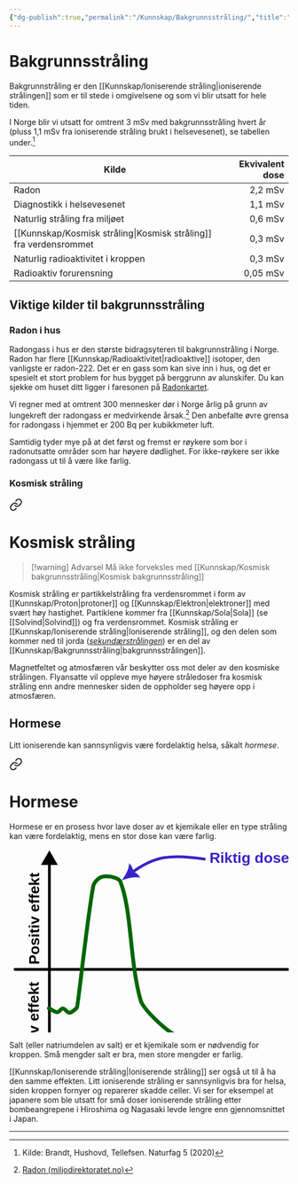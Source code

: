 ```yaml
---
{"dg-publish":true,"permalink":"/Kunnskap/Bakgrunnsstråling/","title":"Bakgrunnsstråling","tags":["naturfag","fysikk"]}
---
```



# Bakgrunnsstråling
Bakgrunnstråling er den [[Kunnskap/Ioniserende stråling\|ioniserende strålingen]] som er til stede i omgivelsene og som vi blir utsatt for hele tiden.

I Norge blir vi utsatt for omtrent 3 mSv med bakgrunnsstråling hvert år (pluss 1,1 mSv fra ioniserende stråling brukt i helsevesenet), se tabellen under.[^1]

| Kilde                                  | Ekvivalent dose |
| -------------------------------------- | ---------------:|
| Radon                                  |         2,2 mSv |
| Diagnostikk i helsevesenet             |         1,1 mSv |
| Naturlig stråling fra miljøet          |         0,6 mSv |
| [[Kunnskap/Kosmisk stråling\|Kosmisk stråling]] fra verdensrommet |         0,3 mSv |
| Naturlig radioaktivitet i kroppen      |         0,3 mSv |
| Radioaktiv forurensning                |        0,05 mSv |

<style> .container {font-family: sans-serif; text-align: center;} .button-wrapper button {z-index: 1;height: 40px; width: 100px; margin: 10px;padding: 5px;} .excalidraw .App-menu_top .buttonList { display: flex;} .excalidraw-wrapper { height: 800px; margin: 50px; position: relative;} :root[dir="ltr"] .excalidraw .layer-ui__wrapper .zen-mode-transition.App-menu_bottom--transition-left {transform: none;} </style><script src="https://cdn.jsdelivr.net/npm/react@17/umd/react.production.min.js"></script><script src="https://cdn.jsdelivr.net/npm/react-dom@17/umd/react-dom.production.min.js"></script><script type="text/javascript" src="https://cdn.jsdelivr.net/npm/@excalidraw/excalidraw@0/dist/excalidraw.production.min.js"></script><div id="bakgrunnsstrålingexcalidraw.md1"></div><script>(function(){const InitialData={"type":"excalidraw","version":2,"source":"https://github.com/zsviczian/obsidian-excalidraw-plugin/releases/tag/2.2.7","elements":[{"type":"rectangle","version":2,"versionNonce":1346793094,"index":"a0","isDeleted":false,"id":"A36_IMyQWawsR10-HsVUn","fillStyle":"hachure","strokeWidth":1,"strokeStyle":"solid","roughness":1,"opacity":100,"angle":0,"x":-102.53228211591161,"y":-130.3521615819734,"strokeColor":"#000000","backgroundColor":"#7950f2","width":32,"height":256,"seed":837056657,"groupIds":["Vd2J7UOU0T50ZPncQFb45"],"frameId":null,"roundness":null,"boundElements":[],"updated":1720770424167,"link":null,"locked":false},{"type":"rectangle","version":2,"versionNonce":276964570,"index":"a1","isDeleted":false,"id":"-ziJfhhL0D9ihgd1EXBOD","fillStyle":"hachure","strokeWidth":1,"strokeStyle":"solid","roughness":1,"opacity":100,"angle":0,"x":-58.53228211591161,"y":-2.352161581973405,"strokeColor":"#000000","backgroundColor":"#7950f2","width":32,"height":128,"seed":657052927,"groupIds":["Vd2J7UOU0T50ZPncQFb45"],"frameId":null,"roundness":null,"boundElements":[],"updated":1720770424167,"link":null,"locked":false},{"type":"rectangle","version":2,"versionNonce":1271049670,"index":"a2","isDeleted":false,"id":"sOILHSAdOGMNyXMx5RB_U","fillStyle":"hachure","strokeWidth":1,"strokeStyle":"solid","roughness":1,"opacity":100,"angle":0,"x":-14.532282115911613,"y":55.82965659984478,"strokeColor":"#000000","backgroundColor":"#7950f2","width":32,"height":69.81818181818181,"seed":415841905,"groupIds":["Vd2J7UOU0T50ZPncQFb45"],"frameId":null,"roundness":null,"boundElements":[],"updated":1720770424167,"link":null,"locked":false},{"type":"rectangle","version":2,"versionNonce":1230797210,"index":"a3","isDeleted":false,"id":"pR6PmnsaWLyc1ovQjbiQI","fillStyle":"hachure","strokeWidth":1,"strokeStyle":"solid","roughness":1,"opacity":100,"angle":0,"x":29.467717884088387,"y":90.73874750893569,"strokeColor":"#000000","backgroundColor":"#7950f2","width":32,"height":34.90909090909091,"seed":574938399,"groupIds":["Vd2J7UOU0T50ZPncQFb45"],"frameId":null,"roundness":null,"boundElements":[],"updated":1720770424167,"link":null,"locked":false},{"type":"rectangle","version":2,"versionNonce":1677001990,"index":"a4","isDeleted":false,"id":"8XDIDiZrdJQYQkx6sQqLM","fillStyle":"hachure","strokeWidth":1,"strokeStyle":"solid","roughness":1,"opacity":100,"angle":0,"x":73.46771788408839,"y":90.73874750893569,"strokeColor":"#000000","backgroundColor":"#7950f2","width":32,"height":34.90909090909091,"seed":920275025,"groupIds":["Vd2J7UOU0T50ZPncQFb45"],"frameId":null,"roundness":null,"boundElements":[],"updated":1720770424167,"link":null,"locked":false},{"type":"rectangle","version":2,"versionNonce":1166947930,"index":"a5","isDeleted":false,"id":"b-0-lE9WhL95NhFms5Guj","fillStyle":"hachure","strokeWidth":1,"strokeStyle":"solid","roughness":1,"opacity":100,"angle":0,"x":117.46771788408839,"y":119.82965659984478,"strokeColor":"#000000","backgroundColor":"#7950f2","width":32,"height":5.818181818181818,"seed":1896472895,"groupIds":["Vd2J7UOU0T50ZPncQFb45"],"frameId":null,"roundness":null,"boundElements":[],"updated":1720770424167,"link":null,"locked":false},{"type":"text","version":271,"versionNonce":1247441990,"index":"a6","isDeleted":false,"id":"lHvDWqZT","fillStyle":"hachure","strokeWidth":1,"strokeStyle":"solid","roughness":1,"opacity":100,"angle":4.71238898038469,"x":-285.2492010612241,"y":-4.18159883783278,"strokeColor":"#000000","backgroundColor":"#7950f2","width":218.0600128173828,"height":25,"seed":1710167601,"groupIds":["Vd2J7UOU0T50ZPncQFb45"],"frameId":null,"roundness":null,"boundElements":[],"updated":1720770424167,"link":null,"locked":false,"fontSize":20,"fontFamily":1,"text":"Ekvivalent dose [mSv]","rawText":"Ekvivalent dose [mSv]","textAlign":"center","verticalAlign":"middle","containerId":null,"originalText":"Ekvivalent dose [mSv]","autoResize":true,"lineHeight":1.25},{"type":"text","version":2,"versionNonce":1978293018,"index":"a7","isDeleted":false,"id":"22OgRWry","fillStyle":"hachure","strokeWidth":1,"strokeStyle":"solid","roughness":1,"opacity":100,"angle":5.87,"x":-114.01228165814794,"y":143.6478384180266,"strokeColor":"#000000","backgroundColor":"#7950f2","width":46.959999084472656,"height":20,"seed":81355103,"groupIds":["Vd2J7UOU0T50ZPncQFb45"],"frameId":null,"roundness":null,"boundElements":[],"updated":1720770424167,"link":null,"locked":false,"fontSize":16,"fontFamily":1,"text":"Radon","rawText":"Radon","textAlign":"center","verticalAlign":"top","containerId":null,"originalText":"Radon","autoResize":true,"lineHeight":1.25},{"type":"text","version":2,"versionNonce":2026896262,"index":"a8","isDeleted":false,"id":"8zKFj7ty","fillStyle":"hachure","strokeWidth":1,"strokeStyle":"solid","roughness":1,"opacity":100,"angle":5.87,"x":-74.18027901837743,"y":143.6478384180266,"strokeColor":"#000000","backgroundColor":"#7950f2","width":55.29599380493164,"height":20,"seed":1492068369,"groupIds":["Vd2J7UOU0T50ZPncQFb45"],"frameId":null,"roundness":null,"boundElements":[],"updated":1720770424167,"link":null,"locked":false,"fontSize":16,"fontFamily":1,"text":"Diagn...","rawText":"Diagn...","textAlign":"center","verticalAlign":"top","containerId":null,"originalText":"Diagn...","autoResize":true,"lineHeight":1.25},{"type":"text","version":2,"versionNonce":954460122,"index":"a9","isDeleted":false,"id":"ksuV5MFl","fillStyle":"hachure","strokeWidth":1,"strokeStyle":"solid","roughness":1,"opacity":100,"angle":5.87,"x":-32.10028100202001,"y":143.6478384180266,"strokeColor":"#000000","backgroundColor":"#7950f2","width":59.1359977722168,"height":20,"seed":1325653375,"groupIds":["Vd2J7UOU0T50ZPncQFb45"],"frameId":null,"roundness":null,"boundElements":[],"updated":1720770424167,"link":null,"locked":false,"fontSize":16,"fontFamily":1,"text":"Natur...","rawText":"Natur...","textAlign":"center","verticalAlign":"top","containerId":null,"originalText":"Natur...","autoResize":true,"lineHeight":1.25},{"type":"text","version":2,"versionNonce":630364870,"index":"aA","isDeleted":false,"id":"h6DJpfXX","fillStyle":"hachure","strokeWidth":1,"strokeStyle":"solid","roughness":1,"opacity":100,"angle":5.87,"x":11.899718997979988,"y":143.6478384180266,"strokeColor":"#000000","backgroundColor":"#7950f2","width":59.1359977722168,"height":20,"seed":2043805169,"groupIds":["Vd2J7UOU0T50ZPncQFb45"],"frameId":null,"roundness":null,"boundElements":[],"updated":1720770424167,"link":null,"locked":false,"fontSize":16,"fontFamily":1,"text":"Natur...","rawText":"Natur...","textAlign":"center","verticalAlign":"top","containerId":null,"originalText":"Natur...","autoResize":true,"lineHeight":1.25},{"type":"text","version":2,"versionNonce":646831258,"index":"aB","isDeleted":false,"id":"9eYa1rOL","fillStyle":"hachure","strokeWidth":1,"strokeStyle":"solid","roughness":1,"opacity":100,"angle":5.87,"x":58.39571928789698,"y":143.6478384180266,"strokeColor":"#000000","backgroundColor":"#7950f2","width":54.14399719238281,"height":20,"seed":1120523679,"groupIds":["Vd2J7UOU0T50ZPncQFb45"],"frameId":null,"roundness":null,"boundElements":[],"updated":1720770424167,"link":null,"locked":false,"fontSize":16,"fontFamily":1,"text":"Kosmi...","rawText":"Kosmi...","textAlign":"center","verticalAlign":"top","containerId":null,"originalText":"Kosmi...","autoResize":true,"lineHeight":1.25},{"type":"text","version":2,"versionNonce":926896646,"index":"aC","isDeleted":false,"id":"SLg24GcV","fillStyle":"hachure","strokeWidth":1,"strokeStyle":"solid","roughness":1,"opacity":100,"angle":5.87,"x":101.39571738054835,"y":143.6478384180266,"strokeColor":"#000000","backgroundColor":"#7950f2","width":56.14400100708008,"height":20,"seed":127866833,"groupIds":["Vd2J7UOU0T50ZPncQFb45"],"frameId":null,"roundness":null,"boundElements":[],"updated":1720770424167,"link":null,"locked":false,"fontSize":16,"fontFamily":1,"text":"Radio...","rawText":"Radio...","textAlign":"center","verticalAlign":"top","containerId":null,"originalText":"Radio...","autoResize":true,"lineHeight":1.25},{"type":"text","version":2,"versionNonce":1553676634,"index":"aD","isDeleted":false,"id":"36D5idA5","fillStyle":"hachure","strokeWidth":1,"strokeStyle":"solid","roughness":1,"opacity":100,"angle":0,"x":-140.29228234479345,"y":113.1478384180266,"strokeColor":"#000000","backgroundColor":"#7950f2","width":13.760000228881836,"height":25,"seed":391891391,"groupIds":["Vd2J7UOU0T50ZPncQFb45"],"frameId":null,"roundness":null,"boundElements":[],"updated":1720770424167,"link":null,"locked":false,"fontSize":20,"fontFamily":1,"text":"0","rawText":"0","textAlign":"right","verticalAlign":"middle","containerId":null,"originalText":"0","autoResize":true,"lineHeight":1.25},{"type":"text","version":2,"versionNonce":953360710,"index":"aE","isDeleted":false,"id":"Qdhqw9hY","fillStyle":"hachure","strokeWidth":1,"strokeStyle":"solid","roughness":1,"opacity":100,"angle":0,"x":-160.15228104779638,"y":-143.3521615819734,"strokeColor":"#000000","backgroundColor":"#7950f2","width":33.619998931884766,"height":25,"seed":1953363377,"groupIds":["Vd2J7UOU0T50ZPncQFb45"],"frameId":null,"roundness":null,"boundElements":[],"updated":1720770424167,"link":null,"locked":false,"fontSize":20,"fontFamily":1,"text":"2,2","rawText":"2,2","textAlign":"right","verticalAlign":"middle","containerId":null,"originalText":"2,2","autoResize":true,"lineHeight":1.25},{"type":"line","version":2,"versionNonce":1247739418,"index":"aF","isDeleted":false,"id":"v-ZtJafT0x-pvC4yoknpL","fillStyle":"hachure","strokeWidth":1,"strokeStyle":"solid","roughness":1,"opacity":100,"angle":0,"x":-114.53228211591161,"y":137.6478384180266,"strokeColor":"#000000","backgroundColor":"#7950f2","width":276,"height":0,"seed":1239038431,"groupIds":["Vd2J7UOU0T50ZPncQFb45"],"frameId":null,"roundness":null,"boundElements":[],"updated":1720770424167,"link":null,"locked":false,"startBinding":null,"endBinding":null,"lastCommittedPoint":null,"startArrowhead":null,"endArrowhead":null,"points":[[0,0],[276,0]]},{"type":"line","version":2,"versionNonce":1303054470,"index":"aG","isDeleted":false,"id":"UUNT0r_pd6F_e_y_QhqXS","fillStyle":"hachure","strokeWidth":1,"strokeStyle":"solid","roughness":1,"opacity":100,"angle":0,"x":-114.53228211591161,"y":137.6478384180266,"strokeColor":"#000000","backgroundColor":"#7950f2","width":0,"height":280,"seed":57022353,"groupIds":["Vd2J7UOU0T50ZPncQFb45"],"frameId":null,"roundness":null,"boundElements":[],"updated":1720770424167,"link":null,"locked":false,"startBinding":null,"endBinding":null,"lastCommittedPoint":null,"startArrowhead":null,"endArrowhead":null,"points":[[0,0],[0,-280]]},{"type":"line","version":2,"versionNonce":2093755098,"index":"aH","isDeleted":false,"id":"Z3FzNxKmUe4mVXIHcXDLC","fillStyle":"hachure","strokeWidth":1,"strokeStyle":"dotted","roughness":1,"opacity":50,"angle":0,"x":-114.53228211591161,"y":-130.3521615819734,"strokeColor":"#000000","backgroundColor":"#7950f2","width":276,"height":0,"seed":1599448575,"groupIds":["Vd2J7UOU0T50ZPncQFb45"],"frameId":null,"roundness":null,"boundElements":[],"updated":1720770424167,"link":null,"locked":false,"startBinding":null,"endBinding":null,"lastCommittedPoint":null,"startArrowhead":null,"endArrowhead":null,"points":[[0,0],[276,0]]},{"type":"text","version":309,"versionNonce":629409734,"index":"aI","isDeleted":false,"id":"ugDgZrxQ","fillStyle":"hachure","strokeWidth":1,"strokeStyle":"solid","roughness":1,"opacity":100,"angle":0,"x":-201.02381896972656,"y":-231.47732543945312,"strokeColor":"#000000","backgroundColor":"transparent","width":396.7600402832031,"height":70,"seed":254946271,"groupIds":[],"frameId":null,"roundness":null,"boundElements":[],"updated":1720770424167,"link":"[[Kunnskap/Bakgrunnsstråling\|bakgrunnsstråling]]","locked":false,"fontSize":28,"fontFamily":1,"text":"📍Gjennomsnittlig årlig \n[[Kunnskap/Bakgrunnsstråling\|bakgrunnsstråling]] i Norge","rawText":"Gjennomsnittlig årlig \n[[Kunnskap/Bakgrunnsstråling\|bakgrunnsstråling]] i Norge","textAlign":"center","verticalAlign":"top","containerId":null,"originalText":"📍Gjennomsnittlig årlig \n[[Kunnskap/Bakgrunnsstråling\|bakgrunnsstråling]] i Norge","autoResize":true,"lineHeight":1.25}],"appState":{"theme":"light","viewBackgroundColor":"#ffffff","currentItemStrokeColor":"#000000","currentItemBackgroundColor":"transparent","currentItemFillStyle":"hachure","currentItemStrokeWidth":1,"currentItemStrokeStyle":"solid","currentItemRoughness":1,"currentItemOpacity":100,"currentItemFontFamily":1,"currentItemFontSize":28,"currentItemTextAlign":"center","currentItemStartArrowhead":null,"currentItemEndArrowhead":"arrow","scrollX":282.2989712419181,"scrollY":245.64069164299408,"zoom":{"value":1.4500000000000002},"currentItemRoundness":"round","gridSize":null,"gridColor":{"Bold":"#C9C9C9FF","Regular":"#EDEDEDFF"},"colorPalette":{},"currentStrokeOptions":null,"previousGridSize":null,"frameRendering":{"enabled":true,"clip":true,"name":true,"outline":true},"objectsSnapModeEnabled":false},"files":{}};InitialData.scrollToContent=true;App=()=>{const e=React.useRef(null),t=React.useRef(null),[n,i]=React.useState({width:void 0,height:void 0});return React.useEffect(()=>{i({width:t.current.getBoundingClientRect().width,height:t.current.getBoundingClientRect().height});const e=()=>{i({width:t.current.getBoundingClientRect().width,height:t.current.getBoundingClientRect().height})};return window.addEventListener("resize",e),()=>window.removeEventListener("resize",e)},[t]),React.createElement(React.Fragment,null,React.createElement("div",{className:"excalidraw-wrapper",ref:t},React.createElement(ExcalidrawLib.Excalidraw,{ref:e,width:n.width,height:n.height,initialData:InitialData,viewModeEnabled:!0,zenModeEnabled:!0,gridModeEnabled:!1})))},excalidrawWrapper=document.getElementById("bakgrunnsstrålingexcalidraw.md1");ReactDOM.render(React.createElement(App),excalidrawWrapper);})();</script>

## Viktige kilder til bakgrunnsstråling

### Radon i hus
Radongass i hus er den største bidragsyteren til bakgrunnstråling i Norge. Radon har flere [[Kunnskap/Radioaktivitet\|radioaktive]] isotoper, den vanligste er radon-222. Det er en gass som kan sive inn i hus, og det er spesielt et stort problem for hus bygget på berggrunn av alunskifer. Du kan sjekke om huset ditt ligger i faresonen på [Radonkartet](https://dsa.no/radon/nasjonalt-aktsomhetskart-for-radon). 

Vi regner med at omtrent 300 mennesker dør i Norge årlig på grunn av lungekreft der radongass er medvirkende årsak.[^2] Den anbefalte øvre grensa for radongass i hjemmet er 200 Bq per kubikkmeter luft.

Samtidig tyder mye på at det først og fremst er røykere som bor i radonutsatte områder som har høyere dødlighet. For ikke-røykere ser ikke radongass ut til å være like farlig. 

### Kosmisk stråling

<div class="transclusion internal-embed is-loaded"><a class="markdown-embed-link" href="/kunnskap/kosmisk-straling/" aria-label="Open link"><svg xmlns="http://www.w3.org/2000/svg" width="24" height="24" viewBox="0 0 24 24" fill="none" stroke="currentColor" stroke-width="2" stroke-linecap="round" stroke-linejoin="round" class="svg-icon lucide-link"><path d="M10 13a5 5 0 0 0 7.54.54l3-3a5 5 0 0 0-7.07-7.07l-1.72 1.71"></path><path d="M14 11a5 5 0 0 0-7.54-.54l-3 3a5 5 0 0 0 7.07 7.07l1.71-1.71"></path></svg></a><div class="markdown-embed">





# Kosmisk stråling
>[!warning] Advarsel
>Må ikke forveksles med [[Kunnskap/Kosmisk bakgrunnsstråling\|Kosmisk bakgrunnsstråling]]

Kosmisk stråling er partikkelstråling fra verdensrommet i form av [[Kunnskap/Proton\|protoner]] og [[Kunnskap/Elektron\|elektroner]] med svært høy hastighet. Partiklene kommer fra [[Kunnskap/Sola\|Sola]] (se [[Solvind\|Solvind]]) og fra verdensrommet. Kosmisk stråling er [[Kunnskap/Ioniserende stråling\|Ioniserende stråling]], og den delen som kommer ned til jorda ([*sekundærstrålingen*](https://snl.no/kosmisk_str%C3%A5ling#-Sekund%C3%A6rstr%C3%A5ling)) er en del av [[Kunnskap/Bakgrunnsstråling\|bakgrunnsstrålingen]].

Magnetfeltet og atmosfæren vår beskytter oss mot deler av den kosmiske strålingen. Flyansatte vil oppleve mye høyere stråledoser fra kosmisk stråling enn andre mennesker siden de oppholder seg høyere opp i atmosfæren.


</div></div>


## Hormese
Litt ioniserende kan sannsynligvis være fordelaktig helsa, såkalt *hormese*.

<div class="transclusion internal-embed is-loaded"><a class="markdown-embed-link" href="/kunnskap/hormese/" aria-label="Open link"><svg xmlns="http://www.w3.org/2000/svg" width="24" height="24" viewBox="0 0 24 24" fill="none" stroke="currentColor" stroke-width="2" stroke-linecap="round" stroke-linejoin="round" class="svg-icon lucide-link"><path d="M10 13a5 5 0 0 0 7.54.54l3-3a5 5 0 0 0-7.07-7.07l-1.72 1.71"></path><path d="M14 11a5 5 0 0 0-7.54-.54l-3 3a5 5 0 0 0 7.07 7.07l1.71-1.71"></path></svg></a><div class="markdown-embed">





# Hormese
Hormese er en prosess hvor lave doser av et kjemikale eller en type stråling kan være fordelaktig, mens en stor dose kan være farlig. 

<?xml version="1.0" encoding="UTF-8" standalone="no"?><!-- Created with Inkscape (http://www.inkscape.org/) --><svg   version="1.0"   width="660"   height="435"   id="svg5691"   sodipodi:docname="hormese.svg"   inkscape:version="1.3.2 (091e20e, 2023-11-25)"   xmlns:inkscape="http://www.inkscape.org/namespaces/inkscape"   xmlns:sodipodi="http://sodipodi.sourceforge.net/DTD/sodipodi-0.dtd"   xmlns="http://www.w3.org/2000/svg"   xmlns:svg="http://www.w3.org/2000/svg">  <sodipodi:namedview     id="namedview1"     pagecolor="#ffffff"     bordercolor="#666666"     borderopacity="1.0"     inkscape:showpageshadow="2"     inkscape:pageopacity="0.0"     inkscape:pagecheckerboard="0"     inkscape:deskcolor="#d1d1d1"     inkscape:zoom="0.81682061"     inkscape:cx="350.75021"     inkscape:cy="137.11701"     inkscape:window-width="1920"     inkscape:window-height="1021"     inkscape:window-x="1539"     inkscape:window-y="28"     inkscape:window-maximized="0"     inkscape:current-layer="layer1" />  <defs     id="defs5693">    <marker       style="overflow:visible"       id="marker2"       refX="0"       refY="0"       orient="auto-start-reverse"       inkscape:stockid="Triangle arrow"       markerWidth="1"       markerHeight="1"       viewBox="0 0 1 1"       inkscape:isstock="true"       inkscape:collect="always"       preserveAspectRatio="xMidYMid">      <path         transform="scale(0.5)"         style="fill:context-stroke;fill-rule:evenodd;stroke:context-stroke;stroke-width:1pt"         d="M 5.77,0 -2.88,5 V -5 Z"         id="path2" />    </marker>    <marker       style="overflow:visible"       id="Triangle"       refX="0"       refY="0"       orient="auto-start-reverse"       inkscape:stockid="Triangle arrow"       markerWidth="1"       markerHeight="1"       viewBox="0 0 1 1"       inkscape:isstock="true"       inkscape:collect="always"       preserveAspectRatio="xMidYMid">      <path         transform="scale(0.5)"         style="fill:context-stroke;fill-rule:evenodd;stroke:context-stroke;stroke-width:1pt"         d="M 5.77,0 -2.88,5 V -5 Z"         id="path135" />    </marker>    <marker       style="overflow:visible"       id="ArrowTriangleStylized"       refX="0"       refY="0"       orient="auto-start-reverse"       inkscape:stockid="Stylized triangle arrow"       markerWidth="1"       markerHeight="1"       viewBox="0 0 1 1"       inkscape:isstock="true"       inkscape:collect="always"       preserveAspectRatio="xMidYMid">      <path         transform="scale(0.5)"         style="fill:context-stroke;fill-rule:evenodd;stroke:context-stroke;stroke-width:1pt"         d="m 6,0 c -3,1 -7,3 -9,5 0,0 0,-4 2,-5 -2,-1 -2,-5 -2,-5 2,2 6,4 9,5 z"         id="path4" />    </marker>  </defs>  <g     transform="translate(-49.619524,-451.34341)"     id="layer1">    <path       d="M 59.89853,669.66943 H 687.38108"       style="fill:none;fill-rule:evenodd;stroke:#000000;stroke-width:4.95338;stroke-linecap:round;stroke-linejoin:miter;stroke-miterlimit:4;stroke-dasharray:none;stroke-opacity:1;marker-end:url(#Triangle)"       id="path5709" />    <path       d="M 121.89738,472.35252 V 875.96567"       style="fill:none;fill-rule:evenodd;stroke:#000000;stroke-width:4.93618;stroke-linecap:round;stroke-linejoin:miter;stroke-miterlimit:4;stroke-dasharray:none;stroke-opacity:1;marker-start:url(#marker2)"       id="path5711" />    <text       x="-577.98834"       y="104.09413"       transform="rotate(-90)"       style="font-style:normal;font-weight:bold;font-size:26.6667px;font-family:'Gill Sans MT';text-align:center;text-anchor:middle;fill:#000000;fill-opacity:1;stroke:none;stroke-width:1px;stroke-linecap:butt;stroke-linejoin:miter;stroke-opacity:1"       id="text5713"       xml:space="preserve"><tspan         x="-577.98834"         y="104.09413"         style="font-size:26.6667px;font-family:Arial"         id="tspan5715">Positiv effekt</tspan></text>    <text       x="-779.39911"       y="102.86987"       transform="rotate(-90)"       style="font-style:normal;font-weight:bold;font-size:26.6667px;font-family:'Gill Sans MT';text-align:center;text-anchor:middle;fill:#000000;fill-opacity:1;stroke:none;stroke-width:1px;stroke-linecap:butt;stroke-linejoin:miter;stroke-opacity:1"       id="text5717"       xml:space="preserve"><tspan         x="-779.39911"         y="102.86987"         style="font-size:26.6667px;font-family:Arial"         id="tspan5719">Negativ effekt</tspan></text>    <text       x="631.75433"       y="657.52142"       style="font-style:normal;font-weight:bold;font-size:31.9974px;font-family:'Gill Sans MT';text-align:center;text-anchor:middle;fill:#000000;fill-opacity:1;stroke:none;stroke-width:1px;stroke-linecap:butt;stroke-linejoin:miter;stroke-opacity:1"       id="text5725"       xml:space="preserve"><tspan         x="631.75433"         y="657.52142"         style="font-family:Arial"         id="tspan5727">Dose</tspan></text>    <path       d="M 121.07135,739.60685 C 125.20151,741.53426 132.07938,746.7658 135.93993,746.7658 C 140.35403,746.7658 142.64192,740.15754 145.85232,740.15754 C 150.17531,740.15754 154.37453,747.86717 157.96746,747.86717 C 161.57069,747.86717 169.65595,741.49705 171.73467,737.95478 C 173.73476,734.5465 189.8903,579.97573 200.92116,519.88219 C 202.25345,512.62418 210.69587,502.26017 222.398,501.70948 C 234.10013,501.15879 247.72967,505.42663 249.93242,511.07118 C 271.01759,565.10192 266.20648,651.97951 286.27785,724.73826 C 290.68335,740.70822 333.34802,783.20624 357.86734,792.47293 C 401.36798,808.91331 443.91239,819.73201 503.79975,829.36905 C 587.99828,842.91823 646.1527,844.37531 694.33793,849.19383"       style="fill:none;fill-rule:evenodd;stroke:#006600;stroke-width:7;stroke-linecap:round;stroke-linejoin:miter;stroke-miterlimit:4;stroke-dasharray:none;stroke-opacity:1"       id="path5729" />    <text       xml:space="preserve"       style="font-style:normal;font-weight:normal;font-size:40px;line-height:1.25;font-family:sans-serif;fill:#000000;fill-opacity:1;stroke:none"       x="189.18506"       y="197.9218"       id="text1"><tspan         sodipodi:role="line"         id="tspan1"></tspan></text>    <path       style="fill:none;stroke:#3a22c9;stroke-width:5;stroke-linecap:butt;stroke-linejoin:miter;stroke-dasharray:none;stroke-opacity:1;marker-end:url(#ArrowTriangleStylized)"       d="m 403.43038,470.93155 c -62.43721,-9.79407 -93.04368,-6.12129 -134.66849,25.70944"       id="path1"       sodipodi:nodetypes="cc" />    <text       xml:space="preserve"       style="font-style:normal;font-weight:normal;font-size:26.6667px;line-height:1.25;font-family:sans-serif;fill:#3a22c9;fill-opacity:1;stroke:none;stroke-opacity:1"       x="410.77594"       y="477.05286"       id="text2"><tspan         sodipodi:role="line"         id="tspan2"         x="410.77594"         y="477.05286"         style="font-style:normal;font-variant:normal;font-weight:bold;font-stretch:normal;font-size:26.6667px;font-family:sans-serif;-inkscape-font-specification:'sans-serif Bold';stroke:none;stroke-opacity:1;fill:#3a22c9;fill-opacity:1">Riktig dose</tspan></text>  </g></svg>

Salt (eller natriumdelen av salt) er et kjemikale som er nødvendig for kroppen. Små mengder salt er bra, men store mengder er farlig.

[[Kunnskap/Ioniserende stråling\|Ioniserende stråling]] ser også ut til å ha den samme effekten. Litt ioniserende stråling er sannsynligvis bra for helsa, siden kroppen fornyer og reparerer skadde celler. Vi ser for eksempel at japanere som ble utsatt for små doser ioniserende stråling etter bombeangrepene i Hiroshima og Nagasaki levde lengre enn gjennomsnittet i Japan.


</div></div>


---

[^1]: Kilde: Brandt, Hushovd, Tellefsen. Naturfag 5 (2020)
[^2]:[Radon (miljodirektoratet.no)](https://miljostatus.miljodirektoratet.no/tema/straling/radon/)
